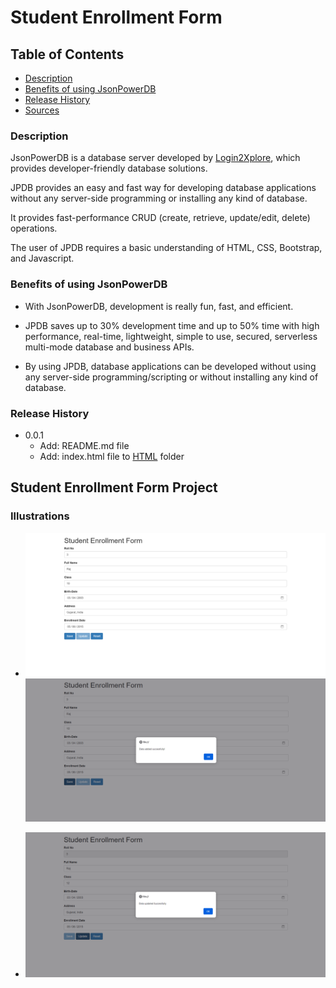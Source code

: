 # Student Enrollment Form

## Table of Contents
- [Description](https://github.com/y-suraj/Student-Enrollment-Form#description)
- [Benefits of using JsonPowerDB](https://github.com/y-suraj/Student-Enrollment-Form#benefits-of-using-jsonpowerdb)
- [Release History](https://github.com/y-suraj/Student-Enrollment-Form#release-history)
- [Sources](https://github.com/y-suraj/Student-Enrollment-Form#sources)

### Description
  JsonPowerDB is a database server developed by [Login2Xplore](https://login2explore.com/), which provides developer-friendly database solutions.

  JPDB provides an easy and fast way for developing database applications without any server-side programming or installing any kind of database.

  It provides fast-performance CRUD (create, retrieve, update/edit, delete) operations.

  The user of JPDB requires a basic understanding of  HTML, CSS, Bootstrap, and Javascript.

### Benefits of using JsonPowerDB
+ With JsonPowerDB, development is really fun, fast, and efficient.

+ JPDB saves up to 30% development time and up to 50% time with high performance, real-time, lightweight, simple to use, secured, serverless multi-mode database and business APIs.

+ By using JPDB, database applications can be developed without using any server-side programming/scripting or without installing any kind of database.

### Release History
+ 0.0.1
  - Add: README.md file
  - Add: index.html file to [HTML](https://github.com/y-suraj/JsonPowerDB-Project/tree/main/HTML) folder

## Student Enrollment Form Project
### Illustrations

+ ![Save](https://github.com/y-suraj/Student-Enrollment-Form/blob/main/Assets/Screenshot%202023-01-26%20at%2012-47-43%20Student%20Enrollment%20Form.png)
![](https://github.com/y-suraj/Student-Enrollment-Form/blob/main/Assets/img%202.png)

+ ![Update](https://github.com/y-suraj/Student-Enrollment-Form/blob/main/Assets/img%203.png)
